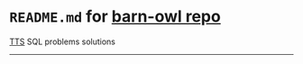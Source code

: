 # `README.md` for [barn-owl repo](https://github.com/ai-yukino/barn-owl)

[TTS](https://www.linkedin.com/company/tech-talent-south/) SQL problems solutions

---
